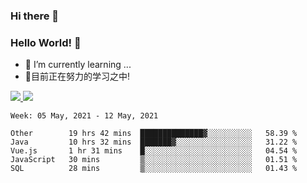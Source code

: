 ### Hi there 👋
### Hello World! 🙌

- 🌱 I’m currently learning ...
- 📖目前正在努力的学习之中!

<a href="https://github.com/anuraghazra/github-readme-stats">
  <img src="https://github-readme-stats.vercel.app/api?username=keyboardWithDream&show_icons=true&repo=github-readme-stats" />
</a>
<a href="https://github.com/anuraghazra/convoychat">
  <img src="https://github-readme-stats.vercel.app/api/top-langs/?username=keyboardWithDream&layout=compact&repo=convoychat" />
</a>



<!--START_SECTION:waka-->
```text
Week: 05 May, 2021 - 12 May, 2021

Other        19 hrs 42 mins  ██████████████▓░░░░░░░░░░   58.39 % 
Java         10 hrs 32 mins  ███████▓░░░░░░░░░░░░░░░░░   31.22 % 
Vue.js       1 hr 31 mins    █░░░░░░░░░░░░░░░░░░░░░░░░   04.54 % 
JavaScript   30 mins         ▒░░░░░░░░░░░░░░░░░░░░░░░░   01.51 % 
SQL          28 mins         ▒░░░░░░░░░░░░░░░░░░░░░░░░   01.43 % 
```
<!--END_SECTION:waka-->
